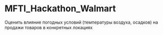 # MFTI_Hackathon_Walmart
Оценить влияние погодных условий (температуры воздуха, осадков) на продажи товаров в конкретных локациях
